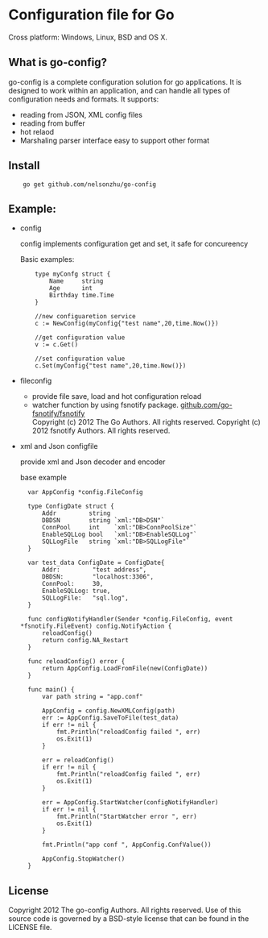 # Configuration file for Go

Cross platform: Windows, Linux, BSD and OS X.

## What is go-config?

go-config is a complete configuration solution for go applications. It is designed to work within an application, and can handle all types of configuration needs and formats. It supports:

* reading from JSON, XML config files
* reading from buffer
* hot relaod
* Marshaling parser interface easy to support other format

## Install
			
		go get github.com/nelsonzhu/go-config

## Example:

* config

	 config  implements configuration get and set, it safe for concureency

	 Basic examples:
	
		  type myConfg struct {
			  Name     string
			  Age      int
			  Birthday time.Time
		  }
	
		  //new configuaretion service	 
		  c := NewConfig(myConfig{"test name",20,time.Now()})
	
		  //get configuration value
		  v := c.Get()
	
		  //set configuration value
		  c.Set(myConfig{"test name",20,time.Now()})

* fileconfig

	* provide file save, load and hot configuration reload
	* watcher function by using fsnotify package. [github.com/go-fsnotify/fsnotify](https://github.com/go-fsnotify/fsnotify)	
	Copyright (c) 2012 The Go Authors. All rights reserved.
	Copyright (c) 2012 fsnotify Authors. All rights reserved.


* xml and Json configfile
    
    provide xml and Json decoder and encoder

    base example

		var AppConfig *config.FileConfig

		type ConfigDate struct {
			Addr         string
			DBDSN        string `xml:"DB>DSN"`
			ConnPool     int    `xml:"DB>ConnPoolSize"`
			EnableSQLLog bool   `xml:"DB>EnableSQLLog"`
			SQLLogFile   string `xml:"DB>SQLLogFile"`
		}

		var test_data ConfigDate = ConfigDate{
			Addr:         "test address",
			DBDSN:        "localhost:3306",
			ConnPool:     30,
			EnableSQLLog: true,
			SQLLogFile:   "sql.log",
		}

		func configNotifyHandler(Sender *config.FileConfig, event *fsnotify.FileEvent) config.NotifyAction {
			reloadConfig()
			return config.NA_Restart
		}

		func reloadConfig() error {
			return AppConfig.LoadFromFile(new(ConfigDate))
		}

		func main() {
			var path string = "app.conf"

			AppConfig = config.NewXMLConfig(path)
			err := AppConfig.SaveToFile(test_data)
			if err != nil {
				fmt.Println("reloadConfig failed ", err)
				os.Exit(1)
			}

			err = reloadConfig()
			if err != nil {
				fmt.Println("reloadConfig failed ", err)
				os.Exit(1)
			}

			err = AppConfig.StartWatcher(configNotifyHandler)
			if err != nil {
				fmt.Println("StartWatcher error ", err)
				os.Exit(1)
			}

			fmt.Println("app conf ", AppConfig.ConfValue())

			AppConfig.StopWatcher()
		}

## License

Copyright 2012 The go-config Authors. All rights reserved.
Use of this source code is governed by a BSD-style
license that can be found in the LICENSE file.


